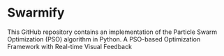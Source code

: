 # Swarmify
This GitHub repository contains an implementation of the Particle Swarm Optimization (PSO) algorithm in Python. A PSO-based Optimization Framework with Real-time Visual Feedback
